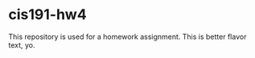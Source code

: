 cis191-hw4
==========
This repository is used for a homework assignment.
This is better flavor text, yo.
